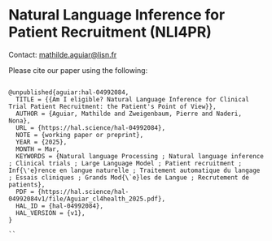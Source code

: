 # Natural Language Inference for Patient Recruitment (NLI4PR)


Contact: mathilde.aguiar@lisn.fr

Please cite our paper using the following:
```bibtext

@unpublished{aguiar:hal-04992084,
  TITLE = {{Am I eligible? Natural Language Inference for Clinical Trial Patient Recruitment: the Patient's Point of View}},
  AUTHOR = {Aguiar, Mathilde and Zweigenbaum, Pierre and Naderi, Nona},
  URL = {https://hal.science/hal-04992084},
  NOTE = {working paper or preprint},
  YEAR = {2025},
  MONTH = Mar,
  KEYWORDS = {Natural language Processing ; Natural language inference ; Clinical trials ; Large Language Model ; Patient recruitment ; Inf{\'e}rence en langue naturelle ; Traitement automatique du langage ; Essais cliniques ; Grands Mod{\`e}les de Langue ; Recrutement de patients},
  PDF = {https://hal.science/hal-04992084v1/file/Aguiar_cl4health_2025.pdf},
  HAL_ID = {hal-04992084},
  HAL_VERSION = {v1},
}

``
